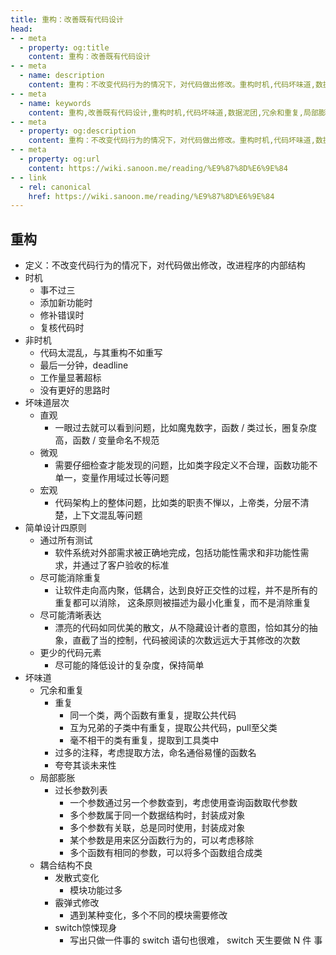 ```yaml
---
title: 重构：改善既有代码设计
head:
- - meta
  - property: og:title
    content: 重构：改善既有代码设计
- - meta
  - name: description
    content: 重构：不改变代码行为的情况下，对代码做出修改。重构时机,代码坏味道,数据泥团,冗余和重复,局部膨胀,耦合结构不良
- - meta
  - name: keywords
    content: 重构,改善既有代码设计,重构时机,代码坏味道,数据泥团,冗余和重复,局部膨胀,耦合结构不良
- - meta
  - property: og:description
    content: 重构：不改变代码行为的情况下，对代码做出修改。重构时机,代码坏味道,数据泥团,冗余和重复,局部膨胀,耦合结构不良
- - meta
  - property: og:url
    content: https://wiki.sanoon.me/reading/%E9%87%8D%E6%9E%84
- - link
  - rel: canonical
    href: https://wiki.sanoon.me/reading/%E9%87%8D%E6%9E%84
---
```


## 重构
- 定义：不改变代码行为的情况下，对代码做出修改，改进程序的内部结构
- 时机
    - 事不过三
    - 添加新功能时
    - 修补错误时
    - 复核代码时
- 非时机
    - 代码太混乱，与其重构不如重写
    - 最后一分钟，deadline
    - 工作量显著超标
    - 没有更好的思路时
- 坏味道层次
    - 直观
        - 一眼过去就可以看到问题，比如魔鬼数字，函数 / 类过长，圈复杂度高，函数 / 变量命名不规范
    - 微观
        - 需要仔细检查才能发现的问题，比如类字段定义不合理，函数功能不单一，变量作用域过长等问题
    - 宏观
        - 代码架构上的整体问题，比如类的职责不惮以，上帝类，分层不清楚，上下文混乱等问题
- 简单设计四原则
    - 通过所有测试
        - 软件系统对外部需求被正确地完成，包括功能性需求和非功能性需求，并通过了客户验收的标准
    - 尽可能消除重复
        - 让软件走向高内聚，低耦合，达到良好正交性的过程，并不是所有的重复都可以消除，  这条原则被描述为最小化重复，而不是消除重复
    - 尽可能清晰表达
        - 漂亮的代码如同优美的散文，从不隐藏设计者的意图，恰如其分的抽象，直截了当的控制，代码被阅读的次数远远大于其修改的次数
    - 更少的代码元素
        - 尽可能的降低设计的复杂度，保持简单
- 坏味道
    - 冗余和重复
        - 重复
            - 同一个类，两个函数有重复，提取公共代码
            - 互为兄弟的子类中有重复，提取公共代码，pull至父类
            - 毫不相干的类有重复，提取到工具类中
        - 过多的注释，考虑提取方法，命名通俗易懂的函数名
        - 夸夸其谈未来性
    - 局部膨胀
        - 过长参数列表
            - 一个参数通过另一个参数查到，考虑使用查询函数取代参数
            - 多个参数属于同一个数据结构时，封装成对象
            - 多个参数有关联，总是同时使用，封装成对象
            - 某个参数是用来区分函数行为的，可以考虑移除
            - 多个函数有相同的参数，可以将多个函数组合成类
    - 耦合结构不良
        - 发散式变化
            - 模块功能过多
        - 霰弹式修改
            - 遇到某种变化，多个不同的模块需要修改
        - switch惊悚现身
            - 写出只做一件事的 switch 语句也很难， switch 天生要做 N 件 事
